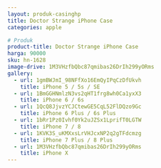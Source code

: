```yaml
---
layout: produk-casinghp
title: Doctor Strange iPhone Case
categories: apple

# Produk
product-title: Doctor Strange iPhone Case
harga: 90000
sku: hn-1628
image-drive: 1M3VHzfbQbc87qmibas26DrIh299yORms
gallery:
  - url: 1gmBWJmI_98NFfXo16EmQyIPqCzDfUkvh
    title: iPhone 5 / 5s / SE
  - url: 1BmGGHNmlzN3vs2qHT1frg8wh0Ca1yxX3
    title: iPhone 6 / 6s
  - url: 1QcQ8JjvzYCJCtewGE5CqL52FlDQzo9Gc
    title: iPhone 6 Plus / 6s Plus
  - url: 1bRr1Pz0Ivhf0Yk2uJZSx1LprifT0LGTW
    title: iPhone 7 / 8
  - url: 1KVK3S_uKMXxsLrVHJcxNP2q2gTFdcmzg
    title: iPhone 7 Plus / 8 Plus
  - url: 1M3VHzfbQbc87qmibas26DrIh299yORms
    title: iPhone X
---
```

